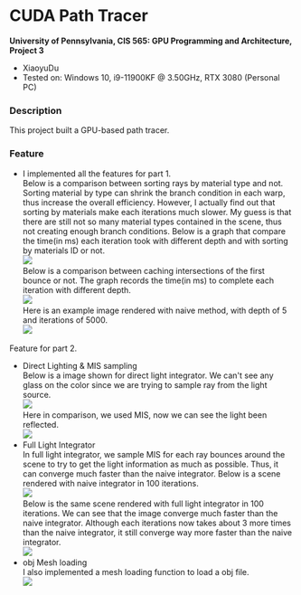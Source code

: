 CUDA Path Tracer
================

**University of Pennsylvania, CIS 565: GPU Programming and Architecture, Project 3**

* XiaoyuDu  
* Tested on: Windows 10, i9-11900KF @ 3.50GHz, RTX 3080 (Personal PC)
  
### Description  
This project built a GPU-based path tracer.
  
### Feature  
* I implemented all the features for part 1.  
Below is a comparison between sorting rays by material type and not. Sorting material by type can shrink the branch condition in each warp, thus increase the overall efficiency. However, I actually find out that sorting by materials make each iterations much slower. My guess is that there are still not so many material types contained in the scene, thus not creating enough branch conditions. Below is a graph that compare the time(in ms) each iteration took with different depth and with sorting by materials ID or not.  
![](./image/1.png)  
Below is a comparison between caching intersections of the first bounce or not.  The graph records the time(in ms) to complete each iteration with different depth.  
![](./image/2.png)  
Here is an example image rendered with naive method, with depth of 5 and iterations of 5000.  
![](./image/render_result/cornell_test2_naive_emittance20_depth_5_iterations_5000.png)  
  
Feature for part 2.  
* Direct Lighting & MIS sampling  
Below is a image shown for direct light integrator. We can't see any glass on the color since we are trying to sample ray from the light source.  
![](./image/MIS_compare/veach_direct_depth8_iterations1000.png)  
Here in comparison, we used MIS, now we can see the light been reflected.  
![](./image/MIS_compare/veach_mis_depth8_iterations1000.png)  
* Full Light Integrator  
In full light integrator, we sample MIS for each ray bounces around the scene to try to get the light information as much as possible. Thus, it can converge much faster than the naive integrator. Below is a scene rendered with naive integrator in 100 iterations.  
![](./image/full_compare/cornell_test2_naive_emittance20_depth8_iterations100.png)  
Below is the same scene rendered with full light integrator in 100 iterations. We can see that the image converge much faster than the naive integrator. Although each iterations now takes about 3 more times than the naive integrator, it still converge way more faster than the naive integrator.  
![](./image/full_compare/cornell_test2_full_emittance20_depth8_iterations100.png)  
* obj Mesh loading  
I also implemented a mesh loading function to load a obj file.  
![](./image/Obj/rabbit_depth8_iterations100.png)